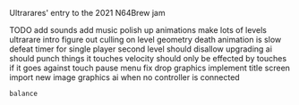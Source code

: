 
Ultrarares' entry to the 2021 N64Brew jam

TODO
    add sounds
    add music
    polish up animations
    make lots of levels
    ultrarare intro
    figure out culling on level geometry
    death animation is slow
    defeat timer for single player
    second level should disallow upgrading
    ai should punch things it touches
    velocity should only be effected by touches if it goes against touch
    pause menu
    fix drop graphics
    implement title screen
        import new image graphics
    ai when no controller is connected

    balance